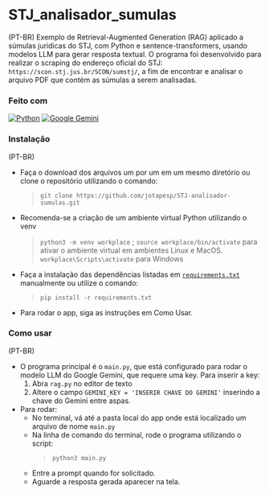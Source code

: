 # STJ_analisador_sumulas
(PT-BR)
Exemplo de Retrieval-Augmented Generation (RAG) aplicado a súmulas jurídicas do STJ, com Python e sentence-transformers, usando modelos LLM para gerar resposta textual. 
O programa foi desenvolvido para realizar o scraping do endereço oficial do STJ: `https://scon.stj.jus.br/SCON/sumstj/`, a fim de encontrar e analisar o
arquivo PDF que contém as súmulas a serem analisadas.

### Feito com

[![Python](https://img.shields.io/badge/Python-000?style=for-the-badge&logo=python)](https://docs.python.org/3.10/)
[![Google Gemini](https://img.shields.io/badge/Google%20Gemini-886FBF?logo=googlegemini&logoColor=fff)](https://aistudio.google.com/welcome?utm_source=google&utm_medium=cpc&utm_campaign=FY25-global-DR-gsem-BKWS-1710442&utm_content=text-ad-none-any-DEV_c-CRE_726176647097-ADGP_Hybrid%20%7C%20BKWS%20-%20EXA%20%7C%20Txt-Gemini-Gemini%20API%20Docs-KWID_43700081658555785-kwd-2327808654903&utm_term=KW_google%20gemini%20api%20documentation-ST_google%20gemini%20api%20documentation&gclsrc=aw.ds&gad_source=1&gad_campaignid=21026872772&gbraid=0AAAAACn9t67h14cfxXl8nzLIHXZH2jHrn&gclid=Cj0KCQjwzaXFBhDlARIsAFPv-u9il5RyEZ2XKWbM2RXEeaBLKLyy9_VRsk8CvpJ2dQohUB1cLMP-fNIaAlHnEALw_wcB)

### Instalação

(PT-BR)
* Faça o download dos arquivos um por um em um mesmo diretório ou clone o repositório utilizando o comando:
  >`git clone https://github.com/jotapesp/STJ-analisador-sumulas.git`

* Recomenda-se a criação de um ambiente virtual Python utilizando o venv
  > `python3 -m venv workplace` ;
  > `source workplace/bin/activate` para ativar o ambiente virtual em ambientes Linux e MacOS.
  > `workplace\Scripts\activate` para Windows

* Faça a instalação das dependências listadas em [`requirements.txt`](https://github.com/jotapesp/STJ-analisador-sumulas/blob/main/requirements.txt) manualmente ou utilize o comando:
  >`pip install -r requirements.txt`

* Para rodar o app, siga as instruções em Como Usar.

### Como usar

(PT-BR)
* O programa principal é o `main.py`, que está configurado para rodar o modelo LLM do Google Gemini, que requere uma key. Para inserir a key:
  1. Abra `rag.py` no editor de texto
  2. Altere o campo `GEMINI_KEY = 'INSERIR CHAVE DO GEMINI'` inserindo a chave do Gemini entre aspas.
* Para rodar:
  * No terminal, vá até a pasta local do app onde está localizado um arquivo de nome `main.py`
  * Na linha de comando do terminal, rode o programa utilizando o script:
    > `python3 main.py`
  * Entre a prompt quando for solicitado.
  * Aguarde a resposta gerada aparecer na tela.

